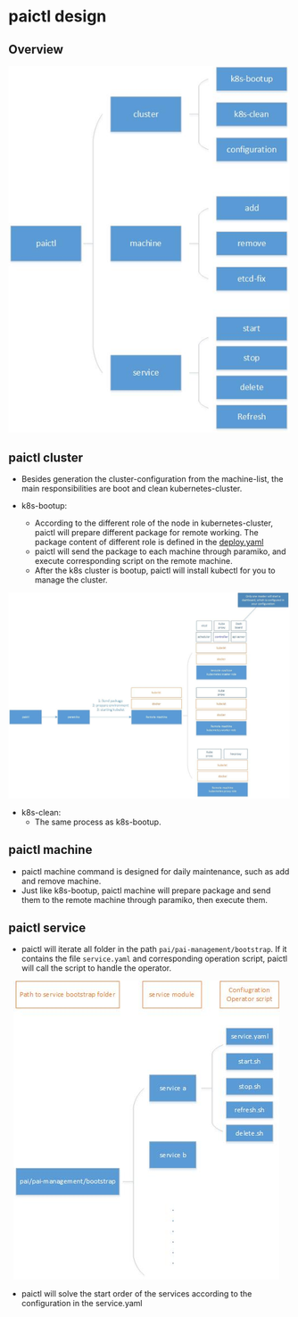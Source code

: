 # paictl design


## Overview

<div  align="center">
<img src="pic/paictl-overview.jpg" alt="paictl overview picture" style="float: center; margin-right: 10px;" />
</div>


## paictl cluster

- Besides generation the cluster-configuration from the machine-list, the main responsibilities are boot and clean kubernetes-cluster.

- k8s-bootup:
    - According to the different role of the node in kubernetes-cluster, paictl will prepare different package for remote working. The package content of different role is defined in the [deploy.yaml](../../deployment/k8sPaiLibrary/maintainconf/deploy.yaml)
    - paictl will send the package to each machine through paramiko, and execute corresponding script on the remote machine.
    - After the k8s cluster is bootup, paictl will install kubectl for you to manage the cluster.

<div  align="center">
<img src="pic/kubernetes-deploy.jpg" alt="kubernetes deploy picture" style="float: center; margin-right: 10px;" />
</div>


- k8s-clean:
    - The same process as k8s-bootup.

## paictl machine

- paictl machine command is designed for daily maintenance, such as add and remove machine.
- Just like k8s-bootup, paictl machine will prepare package and send them to the remote machine through paramiko, then execute them.



## paictl service

- paictl will iterate all folder in the path ```pai/pai-management/bootstrap```. If it contains the file ```service.yaml``` and corresponding operation script, paictl will call the script to handle the operator.


<div  align="center">
<img src="pic/paictl-service-list.jpg" alt="service list picture" style="float: center; margin-right: 10px;" />
</div>


- paictl will solve the start order of the services according to the configuration in the service.yaml
